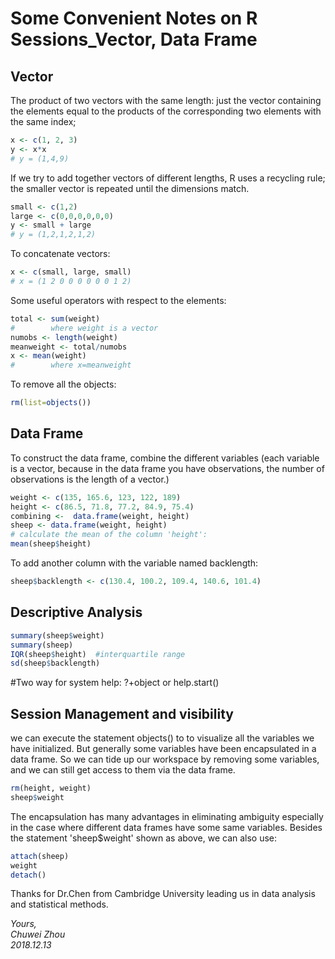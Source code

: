 # Some Convenient Notes on R Sessions_Vector, Data Frame            
## Vector         
The product of two vectors with the same length: just the vector containing the elements equal to the products of the corresponding two elements with the same index;         
```r
x <- c(1, 2, 3)
y <- x*x
# y = (1,4,9)
```
If we try to add together vectors of different lengths, R uses a recycling rule; the smaller vector is repeated until the dimensions match.     
```r
small <- c(1,2)
large <- c(0,0,0,0,0,0)
y <- small + large
# y = (1,2,1,2,1,2)
```
To concatenate vectors:
```r
x <- c(small, large, small)
# x = (1 2 0 0 0 0 0 0 1 2)
```
Some useful operators with respect to the elements:             
```r
total <- sum(weight)
#        where weight is a vector
numobs <- length(weight)
meanweight <- total/numobs
x <- mean(weight)
#        where x=meanweight   
```
To remove all the objects:            
```r
rm(list=objects())
```
               
## Data Frame        
To construct the data frame, combine the different variables (each variable is a vector, because in the data frame you have observations, the number of observations is the length of a vector.)           
```r
weight <- c(135, 165.6, 123, 122, 189)
height <- c(86.5, 71.8, 77.2, 84.9, 75.4)
combining <-  data.frame(weight, height)
sheep <- data.frame(weight, height)
# calculate the mean of the column 'height':
mean(sheep$height)
```
To add another column with the variable named backlength:             
```r
sheep$backlength <- c(130.4, 100.2, 109.4, 140.6, 101.4)
```

## Descriptive Analysis             
```r
summary(sheep$weight)
summary(sheep)
IQR(sheep$height)  #interquartile range
sd(sheep$backlength)  
```

#Two way for system help: ?+object   or   help.start()                  

## Session Management and visibility               
we can execute the statement objects() to to visualize all the variables we have initialized. But generally some variables have been encapsulated in a data frame. So we can tide up our workspace by removing some variables, and we can still get access to them via the data frame.                
```r
rm(height, weight)
sheep$weight
```           
The encapsulation has many advantages in eliminating ambiguity especially in the case where different data frames have some same variables. Besides the statement 'sheep$weight' shown as above, we can also use:                  
```r
attach(sheep)
weight
detach()
```



Thanks for Dr.Chen from Cambridge University leading us in data analysis and statistical methods.             


_Yours,_             
_Chuwei Zhou_             
_2018.12.13_
   




